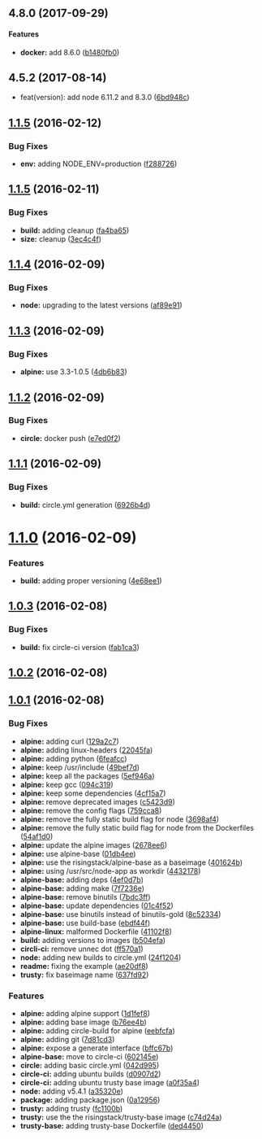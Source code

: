 <a name="4.8.0"></a>
## 4.8.0 (2017-09-29)


#### Features

* **docker:** add 8.6.0 ([b1480fb0](git+https://github.com/RisingStack/docker-node.git/commit/b1480fb0))


<a name="4.5.2"></a>
## 4.5.2 (2017-08-14)

* feat(version): add node 6.11.2 and 8.3.0 ([6bd948c](https://github.com/RisingStack/docker-node/commit/6bd948c))



<a name="1.1.5"></a>
## [1.1.5](https://github.com/RisingStack/docker-node/compare/v1.1.5...v1.1.5) (2016-02-12)


### Bug Fixes

* **env:** adding NODE_ENV=production ([f288726](https://github.com/RisingStack/docker-node/commit/f288726))



<a name="1.1.5"></a>
## [1.1.5](https://github.com/RisingStack/docker-node/compare/v1.1.4...v1.1.5) (2016-02-11)


### Bug Fixes

* **build:** adding cleanup ([fa4ba65](https://github.com/RisingStack/docker-node/commit/fa4ba65))
* **size:** cleanup ([3ec4c4f](https://github.com/RisingStack/docker-node/commit/3ec4c4f))



<a name="1.1.4"></a>
## [1.1.4](https://github.com/RisingStack/docker-node/compare/v1.1.3...v1.1.4) (2016-02-09)


### Bug Fixes

* **node:** upgrading to the latest versions ([af89e91](https://github.com/RisingStack/docker-node/commit/af89e91))



<a name="1.1.3"></a>
## [1.1.3](https://github.com/RisingStack/docker-node/compare/v1.1.2...v1.1.3) (2016-02-09)


### Bug Fixes

* **alpine:** use 3.3-1.0.5 ([4db6b83](https://github.com/RisingStack/docker-node/commit/4db6b83))



<a name="1.1.2"></a>
## [1.1.2](https://github.com/RisingStack/docker-node/compare/v1.1.1...v1.1.2) (2016-02-09)


### Bug Fixes

* **circle:** docker push ([e7ed0f2](https://github.com/RisingStack/docker-node/commit/e7ed0f2))



<a name="1.1.1"></a>
## [1.1.1](https://github.com/RisingStack/docker-node/compare/v1.1.0...v1.1.1) (2016-02-09)


### Bug Fixes

* **build:** circle.yml generation ([6926b4d](https://github.com/RisingStack/docker-node/commit/6926b4d))



<a name="1.1.0"></a>
# [1.1.0](https://github.com/RisingStack/docker-node/compare/v1.0.3...v1.1.0) (2016-02-09)


### Features

* **build:** adding proper versioning ([4e68ee1](https://github.com/RisingStack/docker-node/commit/4e68ee1))



<a name="1.0.3"></a>
## [1.0.3](https://github.com/RisingStack/docker-node/compare/v1.0.2...v1.0.3) (2016-02-08)


### Bug Fixes

* **build:** fix circle-ci version ([fab1ca3](https://github.com/RisingStack/docker-node/commit/fab1ca3))



<a name="1.0.2"></a>
## [1.0.2](https://github.com/RisingStack/docker-node/compare/v1.0.1...v1.0.2) (2016-02-08)




<a name="1.0.1"></a>
## [1.0.1](https://github.com/RisingStack/docker-node/compare/0a12956...v1.0.1) (2016-02-08)


### Bug Fixes

* **alpine:** adding curl ([129a2c7](https://github.com/RisingStack/docker-node/commit/129a2c7))
* **alpine:** adding linux-headers ([22045fa](https://github.com/RisingStack/docker-node/commit/22045fa))
* **alpine:** adding python ([6feafcc](https://github.com/RisingStack/docker-node/commit/6feafcc))
* **alpine:** keep /usr/include ([49bef7d](https://github.com/RisingStack/docker-node/commit/49bef7d))
* **alpine:** keep all the packages ([5ef946a](https://github.com/RisingStack/docker-node/commit/5ef946a))
* **alpine:** keep gcc ([094c319](https://github.com/RisingStack/docker-node/commit/094c319))
* **alpine:** keep some dependencies ([4cf15a7](https://github.com/RisingStack/docker-node/commit/4cf15a7))
* **alpine:** remove deprecated images ([c5423d9](https://github.com/RisingStack/docker-node/commit/c5423d9))
* **alpine:** remove the config flags ([759cca8](https://github.com/RisingStack/docker-node/commit/759cca8))
* **alpine:** remove the fully static build flag for node ([3698af4](https://github.com/RisingStack/docker-node/commit/3698af4))
* **alpine:** remove the fully static build flag for node from the Dockerfiles ([54af1d0](https://github.com/RisingStack/docker-node/commit/54af1d0))
* **alpine:** update the alpine images ([2678ee6](https://github.com/RisingStack/docker-node/commit/2678ee6))
* **alpine:** use alpine-base ([01db4ee](https://github.com/RisingStack/docker-node/commit/01db4ee))
* **alpine:** use the risingstack/alpine-base as a baseimage ([401624b](https://github.com/RisingStack/docker-node/commit/401624b))
* **alpine:** using /usr/src/node-app as workdir ([4432178](https://github.com/RisingStack/docker-node/commit/4432178))
* **alpine-base:** adding deps ([4ef0d7b](https://github.com/RisingStack/docker-node/commit/4ef0d7b))
* **alpine-base:** adding make ([7f7236e](https://github.com/RisingStack/docker-node/commit/7f7236e))
* **alpine-base:** remove binutils ([7bdc3ff](https://github.com/RisingStack/docker-node/commit/7bdc3ff))
* **alpine-base:** update dependencies ([01c4f52](https://github.com/RisingStack/docker-node/commit/01c4f52))
* **alpine-base:** use binutils instead of binutils-gold ([8c52334](https://github.com/RisingStack/docker-node/commit/8c52334))
* **alpine-base:** use build-base ([ebdf44f](https://github.com/RisingStack/docker-node/commit/ebdf44f))
* **alpine-linux:** malformed Dockerfile ([41102f8](https://github.com/RisingStack/docker-node/commit/41102f8))
* **build:** adding versions to images ([b504efa](https://github.com/RisingStack/docker-node/commit/b504efa))
* **circli-ci:** remove unnec dot ([ff570a1](https://github.com/RisingStack/docker-node/commit/ff570a1))
* **node:** adding new builds to circle.yml ([24f1204](https://github.com/RisingStack/docker-node/commit/24f1204))
* **readme:** fixing the example ([ae20df8](https://github.com/RisingStack/docker-node/commit/ae20df8))
* **trusty:** fix baseimage name ([637fd92](https://github.com/RisingStack/docker-node/commit/637fd92))

### Features

* **alpine:** adding alpine support ([1d1fef8](https://github.com/RisingStack/docker-node/commit/1d1fef8))
* **alpine:** adding base image ([b76ee4b](https://github.com/RisingStack/docker-node/commit/b76ee4b))
* **alpine:** adding circle-build for alpine ([eebfcfa](https://github.com/RisingStack/docker-node/commit/eebfcfa))
* **alpine:** adding git ([7d81cd3](https://github.com/RisingStack/docker-node/commit/7d81cd3))
* **alpine:** expose a generate interface ([bffc67b](https://github.com/RisingStack/docker-node/commit/bffc67b))
* **alpine-base:** move to circle-ci ([602145e](https://github.com/RisingStack/docker-node/commit/602145e))
* **circle:** adding basic circle.yml ([042d995](https://github.com/RisingStack/docker-node/commit/042d995))
* **circle-ci:** adding ubuntu builds ([d0907d2](https://github.com/RisingStack/docker-node/commit/d0907d2))
* **circle-ci:** adding ubuntu trusty base image ([a0f35a4](https://github.com/RisingStack/docker-node/commit/a0f35a4))
* **node:** adding v5.4.1 ([a35320e](https://github.com/RisingStack/docker-node/commit/a35320e))
* **package:** adding package.json ([0a12956](https://github.com/RisingStack/docker-node/commit/0a12956))
* **trusty:** adding trusty ([fc1100b](https://github.com/RisingStack/docker-node/commit/fc1100b))
* **trusty:** use the the risingstack/trusty-base image ([c74d24a](https://github.com/RisingStack/docker-node/commit/c74d24a))
* **trusty-base:** adding trusty-base Dockerfile ([ded4450](https://github.com/RisingStack/docker-node/commit/ded4450))
